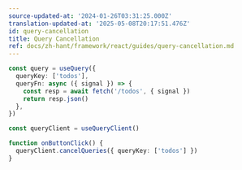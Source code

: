 ```yaml
---
source-updated-at: '2024-01-26T03:31:25.000Z'
translation-updated-at: '2025-05-08T20:17:51.476Z'
id: query-cancellation
title: Query Cancellation
ref: docs/zh-hant/framework/react/guides/query-cancellation.md
---
```


[//]: # 'Example7'

```ts
const query = useQuery({
  queryKey: ['todos'],
  queryFn: async ({ signal }) => {
    const resp = await fetch('/todos', { signal })
    return resp.json()
  },
})

const queryClient = useQueryClient()

function onButtonClick() {
  queryClient.cancelQueries({ queryKey: ['todos'] })
}
```

[//]: # 'Example7'
